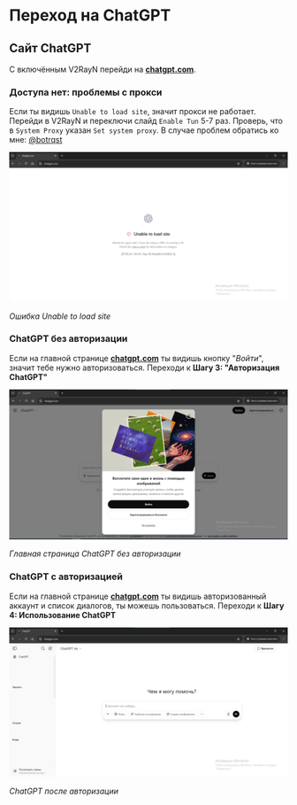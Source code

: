 # Переход на ChatGPT

## Сайт ChatGPT

С включённым V2RayN перейди на **[chatgpt.com](https://chatgpt.com)**. 

### Доступа нет: проблемы с прокси

Если ты видишь `Unable to load site`, значит прокси не работает. Перейди в V2RayN и переключи слайд `Enable Tun` 5-7 раз. Проверь, что в `System Proxy` указан `Set system proxy`. В случае проблем обратись ко мне: [@botrqst](https://t.me/botrqst)

![Ошибка Unable to load site](img/02/01.png)

*Ошибка Unable to load site*

### ChatGPT без авторизации

Если на главной странице **[chatgpt.com](https://chatgpt.com)** ты видишь кнопку "*Войти*", значит тебе нужно авторизоваться. Переходи к **Шагу 3: "Авторизация ChatGPT"**

![Войти в аккаунт ChatGPT](img/02/02.png)

*Главная страница ChatGPT без авторизации*

### ChatGPT с авторизацией

Если на главной странице **[chatgpt.com](https://chatgpt.com)** ты видишь авторизованный аккаунт и список диалогов, ты можешь пользоваться. Переходи к **Шагу 4: Использование ChatGPT**

![ChatGPT аккаунт](img/02/04.png)

*ChatGPT после авторизации*
